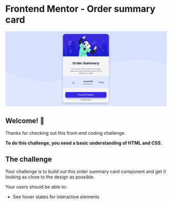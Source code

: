 # Frontend Mentor - Order summary card
![ScreenShot](https://github.com/amandabelem/FrontEndMentor-Challenges/blob/main/finalizado.png)


## Welcome! 👋

Thanks for checking out this front-end coding challenge.

**To do this challenge, you need a basic understanding of HTML and CSS.**

## The challenge

Your challenge is to build out this order summary card component and get it looking as close to the design as possible.

Your users should be able to:

- See hover states for interactive elements
